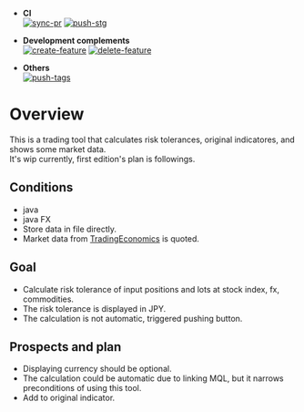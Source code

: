 - **CI**  
[![sync-pr](https://github.com/begyyal/trading_calculator/actions/workflows/sync-pr.yml/badge.svg)](https://github.com/begyyal/trading_calculator/actions/workflows/sync-pr.yml)
[![push-stg](https://github.com/begyyal/trading_calculator/actions/workflows/push-stg.yml/badge.svg)](https://github.com/begyyal/trading_calculator/actions/workflows/push-stg.yml)  

- **Development complements**  
[![create-feature](https://github.com/begyyal/trading_calculator/actions/workflows/create-feature.yml/badge.svg)](https://github.com/begyyal/trading_calculator/actions/workflows/create-feature.yml)
[![delete-feature](https://github.com/begyyal/trading_calculator/actions/workflows/delete-feature.yml/badge.svg)](https://github.com/begyyal/trading_calculator/actions/workflows/delete-feature.yml)  

- **Others**  
[![push-tags](https://github.com/begyyal/trading_calculator/actions/workflows/push-tags.yml/badge.svg)](https://github.com/begyyal/trading_calculator/actions/workflows/push-tagse.yml)  

# Overview

This is a trading tool that calculates risk tolerances, original indicatores, and shows some market data.  
It's wip currently, first edition's plan is followings.  

## Conditions
 - java
 - java FX
 - Store data in file directly.  
 - Market data from [TradingEconomics](http://docs.tradingeconomics.com/) is quoted.  

## Goal
 - Calculate risk tolerance of input positions and lots at stock index, fx, commodities.
 - The risk tolerance is displayed in JPY.
 - The calculation is not automatic, triggered pushing button.

## Prospects and plan
 - Displaying currency should be optional.
 - The calculation could be automatic due to linking MQL, but it narrows preconditions of using this tool.  
 - Add to original indicator.
